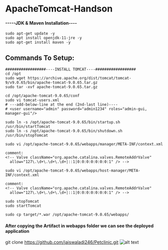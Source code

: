 # ApacheTomcat-Handson

#### -----JDK & Maven Installation----

```shell
sudo apt-get update -y
sudo apt install openjdk-11-jre -y
sudo apt-get install maven -y
```

## Commands To Setup:

```shell
##################----INSTALL TOMCAT----##################
cd /opt
sudo wget https://archive.apache.org/dist/tomcat/tomcat-9/v9.0.65/bin/apache-tomcat-9.0.65.tar.gz
sudo tar -xvf apache-tomcat-9.0.65.tar.gz

cd /opt/apache-tomcat-9.0.65/conf
sudo vi tomcat-users.xml
# ---add-below-line at the end (2nd-last line)----
# <user username="admin" password="admin1234" roles="admin-gui, manager-gui"/>

sudo ln -s /opt/apache-tomcat-9.0.65/bin/startup.sh /usr/bin/startTomcat
sudo ln -s /opt/apache-tomcat-9.0.65/bin/shutdown.sh /usr/bin/stopTomcat

sudo vi /opt/apache-tomcat-9.0.65/webapps/manager/META-INF/context.xml

comment:
<!-- Valve className="org.apache.catalina.valves.RemoteAddrValve"
  allow="127\.\d+\.\d+\.\d+|::1|0:0:0:0:0:0:0:1" /> -->

sudo vi /opt/apache-tomcat-9.0.65/webapps/host-manager/META-INF/context.xml

comment:
<!-- Valve className="org.apache.catalina.valves.RemoteAddrValve"
  allow="127\.\d+\.\d+\.\d+|::1|0:0:0:0:0:0:0:1" /> -->

sudo stopTomcat
sudo startTomcat

sudo cp target/*.war /opt/apache-tomcat-9.0.65/webapps/

```
#### After copying the Artifact in webapps folder we can see the deployed application
git clone https://github.com/jaiswaladi246/Petclinic.git
![alt text](https://github.com/jaiswaladi246/30-Days-Of-DevOps/blob/main/Images/2.png?raw=true)
